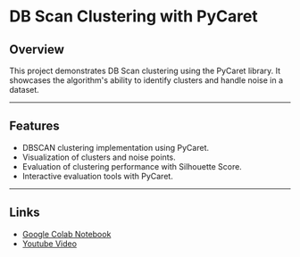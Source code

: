 # DB Scan Clustering with PyCaret

## Overview
This project demonstrates DB Scan clustering using the PyCaret library. It showcases the algorithm's ability to identify clusters and handle noise in a dataset.

---

## Features
- DBSCAN clustering implementation using PyCaret.
- Visualization of clusters and noise points.
- Evaluation of clustering performance with Silhouette Score.
- Interactive evaluation tools with PyCaret.

---

## Links
- [Google Colab Notebook](https://colab.research.google.com/drive/1g2e2GtmCw0SZs8XTn3VhOKQSF_f9kZ3U?usp=sharing)
- [Youtube Video]()

